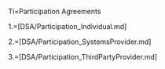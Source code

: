 Ti=Participation Agreements

1.=[DSA/Participation_Individual.md]

2.=[DSA/Participation_SystemsProvider.md]

3.=[DSA/Participation_ThirdPartyProvider.md]